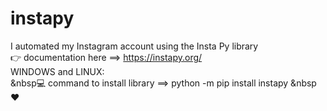 # instapy
I automated my Instagram account using the Insta Py library<br>
👉 documentation here ==> https://instapy.org/ <br>
WINDOWS and LINUX:<br>
&nbsp💻 command to install library ==> python -m pip install instapy
&nbsp ❤️  
